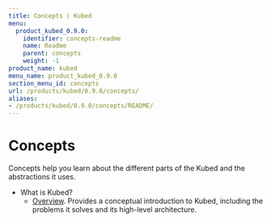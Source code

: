 ```yaml
---
title: Concepts | Kubed
menu:
  product_kubed_0.9.0:
    identifier: concepts-readme
    name: Readme
    parent: concepts
    weight: -1
product_name: kubed
menu_name: product_kubed_0.9.0
section_menu_id: concepts
url: /products/kubed/0.9.0/concepts/
aliases:
- /products/kubed/0.9.0/concepts/README/
---
```


# Concepts

Concepts help you learn about the different parts of the Kubed and the abstractions it uses.

- What is Kubed?
  - [Overview](/products/kubed/0.9.0/concepts/what-is-kubed/overview). Provides a conceptual introduction to Kubed, including the problems it solves and its high-level architecture.
